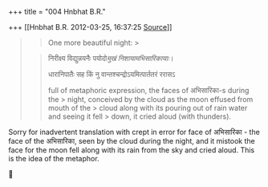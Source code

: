 +++
title = "004 Hnbhat B.R."

+++
[[Hnbhat B.R.	2012-03-25, 16:37:25 [Source](https://groups.google.com/g/samskrita/c/ii5_VHBuT5A)]]



> 
> > 
> > One more beautiful night: >
> 
> > 
> >   
> > 
> > 
> > निरीक्ष्य विद्युन्नयनैः पयोदो*मुखं निशायामभिसारिकायाः*।
> > 
> > 
> > धारानिपातैः सह किं नु वान्तश्चन्द्रोऽयमित्पार्ततरं ररासऽ
> > 
> > 
> >   
> > 
> > 
> > full of metaphoric expression, the faces of अभिसारिका-s during the > night, conceived by the cloud as the moon effused from mouth of the > cloud along with its pouring out of rain water and seeing it fell > down, it cried aloud (with thunders).
> > 
> > 
> >   
> > 
> > 

  

Sorry for inadvertent translation with crept in error for face of अभिसारिका - the face of the अभिसारिका, seen by the cloud during the night, and it mistook the face for the moon fell along with its rain from the sky and cried aloud. This is the idea of the metaphor.



